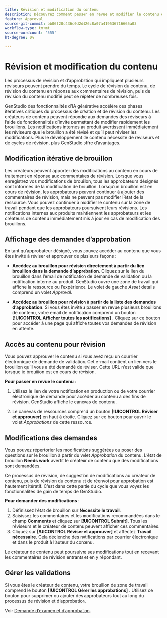 ```yaml
---
title: Révision et modification du contenu
description: Découvrez comment passer en revue et modifier le contenu de manière itérative.
feature: Approval
source-git-commit: bb06f20c436c0d2d426c8a07a419536716665a03
workflow-type: tm+mt
source-wordcount: '555'
ht-degree: 0%

---
```



# Révision et modification du contenu

Les processus de révision et d’approbation qui impliquent plusieurs réviseurs peuvent prendre du temps. Le cycle de révision du contenu, de révision du contenu en réponse aux commentaires de révision, puis de révision du contenu modifié peut se répéter de nombreuses fois.

GenStudio des fonctionnalités d’IA générative accélère ces phases itératives critiques du processus de création et de révision du contenu. Les créateurs de contenu peuvent répondre aux demandes des réviseurs à l’aide de fonctionnalités d’invite permettant de modifier rapidement les brouillons. Les notifications internes au produit avertissent immédiatement les réviseurs que le brouillon a été révisé et qu’il peut réviser les modifications. Plus le développement de contenu nécessite de réviseurs et de cycles de révision, plus GenStudio offre d’avantages.

## Modification itérative de brouillon

Les créateurs peuvent apporter des modifications au contenu en cours de traitement en réponse aux commentaires de révision. Lorsque vous enregistrez vos modifications de brouillon, tous les approbateurs désignés sont informés de la modification de brouillon. Lorsqu’un brouillon est en cours de révision, les approbateurs peuvent continuer à ajouter des commentaires de révision, mais ne peuvent pas modifier l’état de la ressource. Vous pouvez continuer à modifier le contenu sur la zone de travail pendant que les approbateurs poursuivent leurs révisions. Les notifications internes aux produits maintiennent les approbateurs et les créateurs de contenu immédiatement mis à jour en cas de modification des brouillons.

## Affichage des demandes d’approbation

En tant qu’approbateur désigné, vous pouvez accéder au contenu que vous êtes invité à réviser et approuver de plusieurs façons :

* **Accédez au brouillon pour révision directement à partir du lien brouillon dans la demande d’approbation**. Cliquez sur le lien du brouillon dans l’email de notification de demande de validation ou la notification interne au produit. GenStudio ouvre une zone de travail qui affiche la ressource ou l’expérience. Le volet de gauche _Asset_ details comprend un volet _Approval_.

* **Accédez au brouillon pour révision à partir de la liste des demandes d’approbation**. Si vous êtes invité à passer en revue plusieurs brouillons de contenu, votre email de notification comprend un bouton **[!UICONTROL Afficher toutes les notifications]** . Cliquez sur ce bouton pour accéder à une page qui affiche toutes vos demandes de révision en attente.

## Accès au contenu pour révision

Vous pouvez approuver le contenu si vous avez reçu un courrier électronique de demande de validation. Cet e-mail contient un lien vers le brouillon qu’il vous a été demandé de réviser. Cette URL n’est valide que lorsque le brouillon est en cours de révision.

**Pour passer en revue le contenu** :

1. Utilisez le lien de votre notification en production ou de votre courrier électronique de demande pour accéder au contenu à des fins de révision. GenStudio affiche le canevas de contenu.

1. Le canevas de ressources comprend un bouton **[!UICONTROL Réviser et approuver]** en haut à droite. Cliquez sur ce bouton pour ouvrir le volet _Approbations_ de cette ressource.

## Modifications des demandes

Vous pouvez répertorier les modifications suggérées ou poser des questions sur le brouillon à partir du volet _Approbation_ du contenu. L’état de brouillon **Needs work** avertit le créateur de contenu que des modifications sont demandées.

Ce processus de révision, de suggestion de modifications au créateur de contenu, puis de révision du contenu et de réenvoi pour approbation est hautement itératif. C’est dans cette partie du cycle que vous voyez les fonctionnalités de gain de temps de GenStudio.

**Pour demander des modifications** :

1. Définissez l’état de brouillon sur **Nécessite le travail**.
1. Saisissez les commentaires et les modifications recommandées dans le champ **Comments** et cliquez sur **[!UICONTROL Submit]**. Tous les réviseurs et le créateur de contenu peuvent afficher ces commentaires.
1. Cliquez sur **[!UICONTROL Réviser et approuver]** et affectez **Travail nécessaire**. Cela déclenche des notifications par courrier électronique et dans le produit à l’auteur du contenu.

Le créateur de contenu peut poursuivre ses modifications tout en recevant les commentaires de révision entrants et en y répondant.

## Gérer les validations

Si vous êtes le créateur de contenu, votre brouillon de zone de travail comprend le bouton **[!UICONTROL Gérer les approbations]** . Utilisez ce bouton pour supprimer ou ajouter des approbateurs tout au long du processus de révision et d’approbation.

Voir [Demande d’examen et d’approbation](./request-review.md).
